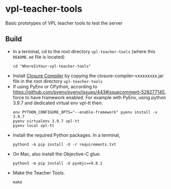 # vpl-teacher-tools

Basic prototypes of VPL teacher tools to test the server

## Build

- In a terminal, cd to the root directory `vpl-teacher-tools` (where this `README.md` file is located)
  ```
  cd "WhereIsYour-vpl-teacher-tools"
- Install [Closure Compiler](https://github.com/google/closure-compiler/wiki/Binary-Downloads) by copying the closure-compiler-vxxxxxxxx.jar file in the root directory `vpl-teacher-tools`
- If using PyEnv or CPython, according to https://github.com/pyenv/pyenv/issues/443#issuecomment-528277145, force to have framework enabled.
  For example with PyEnv, using python 3.9.7 and dedicated virtual env vpl-tt then:
  ```
  env PYTHON_CONFIGURE_OPTS="--enable-framework" pyenv install -v 3.9.7
  pyenv virtualenv 3.9.7 vpl-tt
  pyenv local vpl-tt
  ```
- Install the required Python packages. In a terminal,
  ```
  python3 -m pip install -U -r requirements.txt
  ```
- On Mac, also install the Objective-C glue:
  ```
  python3 -m pip install -U pyobjc==9.0.1
  ```
- Make the Teacher Tools.
  ```
  make
  ```
